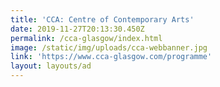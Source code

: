 ```yaml
---
title: 'CCA: Centre of Contemporary Arts'
date: 2019-11-27T20:13:30.450Z
permalink: /cca-glasgow/index.html
image: /static/img/uploads/cca-webbanner.jpg
link: 'https://www.cca-glasgow.com/programme'
layout: layouts/ad
---
```


